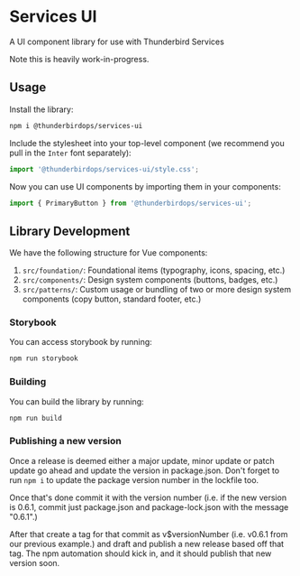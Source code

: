 # Services UI

A UI component library for use with Thunderbird Services

Note this is heavily work-in-progress.

## Usage

Install the library:

```bash
npm i @thunderbirdops/services-ui
```

Include the stylesheet into your top-level component (we recommend you pull in the `Inter` font separately):

```ts
import '@thunderbirdops/services-ui/style.css';
```

Now you can use UI components by importing them in your components:

```ts
import { PrimaryButton } from '@thunderbirdops/services-ui';
```

## Library Development

We have the following structure for Vue components:

1. `src/foundation/`: Foundational items (typography, icons, spacing, etc.)
2. `src/components/`: Design system components (buttons, badges, etc.)
3. `src/patterns/`: Custom usage or bundling of two or more design system components (copy button, standard footer, etc.)

### Storybook

You can access storybook by running:

```bash
npm run storybook
```

### Building

You can build the library by running:

```bash
npm run build
```

### Publishing a new version

Once a release is deemed either a major update, minor update or patch update go ahead and update the version in package.json. Don't forget to run `npm i` to update the package version number in the lockfile too.

Once that's done commit it with the version number (i.e. if the new version is 0.6.1, commit just package.json and package-lock.json with the message "0.6.1".)

After that create a tag for that commit as v$versionNumber (i.e. v0.6.1 from our previous example.) and draft and publish a new release based off that tag. The npm automation should kick in, and it should publish that new version soon.
